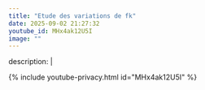 ```yaml
---
title: "Etude des variations de fk"
date: 2025-09-02 21:27:32 
youtube_id: MHx4ak12U5I
image: ""
---
```

description: |
  
{% include youtube-privacy.html id="MHx4ak12U5I" %}
